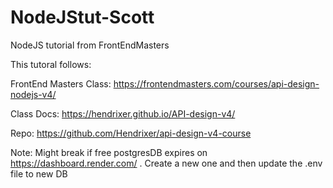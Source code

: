 # NodeJStut-Scott
NodeJS tutorial from FrontEndMasters


This tutoral follows: 

FrontEnd Masters Class: https://frontendmasters.com/courses/api-design-nodejs-v4/

Class Docs: https://hendrixer.github.io/API-design-v4/

Repo: https://github.com/Hendrixer/api-design-v4-course


Note: Might break if free postgresDB expires on https://dashboard.render.com/ . Create a new one and then update the .env file to new DB
